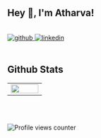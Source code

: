 ## Hey 👋, I'm Atharva!  

<br/>

<a href="https://github.com/atharvabhatt200" target="_blank">
<img src=https://img.shields.io/badge/github-%2324292e.svg?&style=for-the-badge&logo=github&logoColor=white alt=github style="margin-bottom: 5px;" />
</a>
<a href="https://linkedin.com/in/atharva-bhatt-199665156" target="_blank">
<img src=https://img.shields.io/badge/linkedin-%231E77B5.svg?&style=for-the-badge&logo=linkedin&logoColor=white alt=linkedin style="margin-bottom: 5px;" />
</a>  
  

<br/>

<br/>  


## Github Stats  
<table><tr>

<td valign="top" width="50%">

<img src="https://github-readme-stats.vercel.app/api/top-langs/?username=atharvabhatt200&hide_border=true&layout=compact" align="left" style="width: 100%" />

</td></tr></table>  

<br/>  

  

<br/>  

![Profile views counter](https://komarev.com/ghpvc/?username=atharvabhatt200&&style=flat-square)  
  

<br/>  
